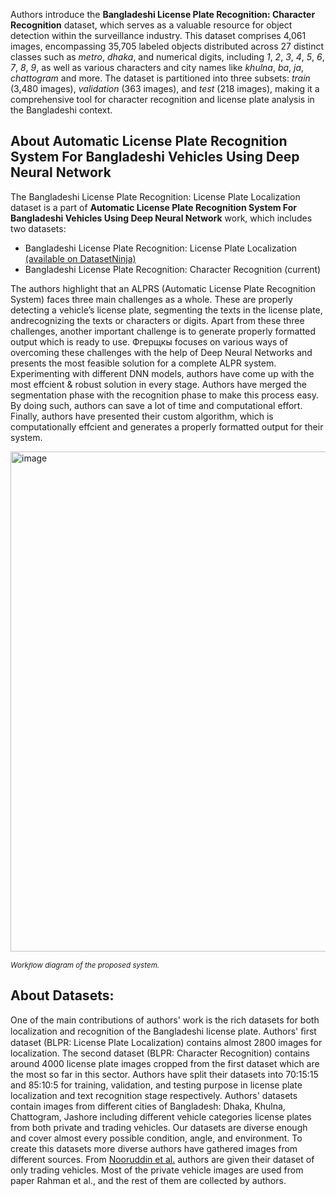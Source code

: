 Authors introduce the **Bangladeshi License Plate Recognition: Character Recognition** dataset, which serves as a valuable resource for object detection within the surveillance industry. This dataset comprises 4,061 images, encompassing 35,705 labeled objects distributed across 27 distinct classes such as *metro*, *dhaka*, and numerical digits, including *1*, *2*, *3*, *4*, *5*, *6*, *7*, *8*, *9*, as well as various characters and city names like *khulna*, *ba*, *ja*, *chattogram* and more. The dataset is partitioned into three subsets: *train* (3,480 images), *validation* (363 images), and *test* (218 images), making it a comprehensive tool for character recognition and license plate analysis in the Bangladeshi context.

## About Automatic License Plate Recognition System For Bangladeshi Vehicles Using Deep Neural Network

The Bangladeshi License Plate Recognition: License Plate Localization dataset is a part of **Automatic License Plate Recognition System For Bangladeshi Vehicles Using Deep Neural Network** work, which includes two datasets:

- Bangladeshi License Plate Recognition: License Plate Localization [(available on DatasetNinja)](https://datasetninja.com/bangladeshi-license-plate-recognition-localization)
- Bangladeshi License Plate Recognition: Character Recognition (current)

The authors highlight that an ALPRS (Automatic License Plate Recognition System) faces three main challenges as a whole. These are properly detecting a vehicle’s license plate, segmenting the texts in the license plate, andrecognizing the texts or characters or digits. Apart from these three challenges, another important challenge is to generate properly formatted output which is ready to use. Фгерщкы focuses on various ways of overcoming these challenges with the help of Deep Neural Networks and presents the most feasible solution for a complete ALPR system. Experimenting with different DNN models, authors have come up with the most effcient & robust solution in every stage. Authors have merged the segmentation phase with the recognition phase to make this process easy. By doing such, authors can save a lot of time and computational effort. Finally, authors have presented their custom algorithm, which is computationally effcient and generates a properly formatted output for their system.

<img src="https://i.ibb.co/ZMPKRDm/Screenshot-2023-10-25-132816.png" alt="image" width="800">

<span style="font-size: smaller; font-style: italic;">Workﬂow diagram of the proposed system.</span>

## About Datasets:

One of the main contributions of authors' work is the rich datasets for both localization and recognition of the Bangladeshi license plate. Authors' ﬁrst dataset (BLPR: License Plate Localization) contains almost 2800 images for localization. The second dataset (BLPR: Character Recognition) contains around 4000 license plate images cropped from the first dataset which are the most so far in this sector. Authors have split their datasets into 70:15:15 and 85:10:5 for training, validation, and testing purpose in license plate localization and text recognition stage respectively. Authors' datasets contain images from different cities of Bangladesh: Dhaka, Khulna, Chattogram, Jashore including different vehicle categories license plates from both private and trading vehicles. Our datasets are diverse enough and cover almost every possible condition, angle, and environment. To create this datasets more diverse authors have gathered images from different sources. From [Nooruddin et al.](https://www.researchgate.net/publication/350689395_A_Bangladeshi_License_Plate_Detection_System_Based_on_Extracted_Color_Features) authors are given their dataset of only trading vehicles. Most of the private vehicle images are used from paper Rahman et al., and the rest of them are collected by authors.
